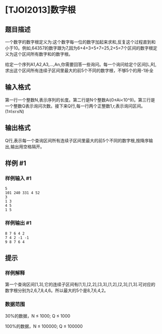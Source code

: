# [TJOI2013]数字根

## 题目描述

一个数字的数字根定义为:这个数字每一位的数字加起来求和,反复这个过程直到和小于10。例如,64357的数字跟为7,因为6+4+3+5+7=25,2+5=7个区间的数字根定义为这个区间所有数字和的数字根。

给定一个序列A1,A2,A3,…,An,你需要回答一些询问。每一个询问给定个区间[L,R],求出这个区间所有连续子区间里最大的前5个不同的数字根，不够5个的用-1补全


## 输入格式

第一行一个整数N,表示序列的长度。第二行是N个整数Ai(0≤Ai<10^9)。第三行是一个整数Q表示询问次数。接下来Q行,每一行两个正整数1,r,表示询问区间。(1≤l≤r≤N)


## 输出格式

Q行,表示每一个查询区间所有连续子区间里最大的前5个不同的数字根,按降序输出,输出用空格隔开。


## 样例 #1

### 样例输入 #1
```
5
101 240 331 4 52
3
1 3
4 5
1 5
```

### 样例输出 #1

```
8 7 6 4 2
7 4 2 -1 -1
9 8 7 6 4
```

## 提示

### 样例解释

第一个查询区间[1,3],它的连续子区间有[1,1],[2,2],[3,3],[1,2],[2,3],[1,3].可对应的数字根分别为2,6,7,8,4,6。所以最大的5个是8,7,6,4,2。

### 数据范围

30%的数据，N ≤ 1000; Q ≤ 1000

100%的数据，N ≤ 100000; Q ≤ 100000

